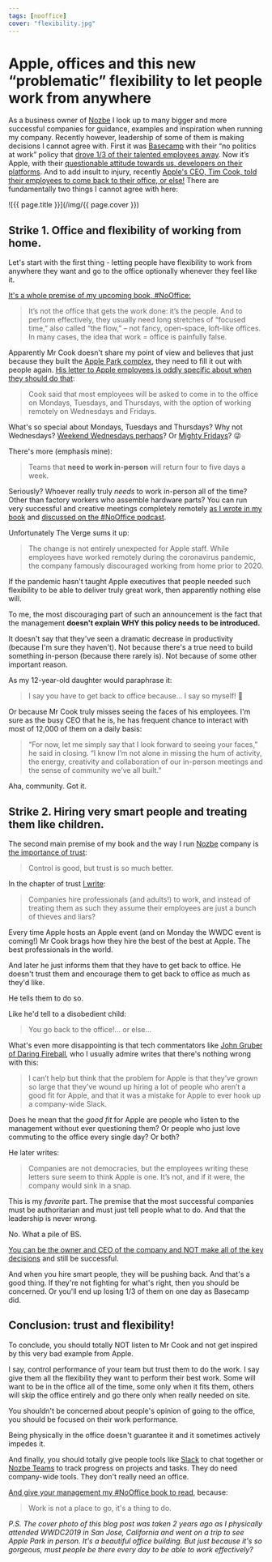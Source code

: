 ```yaml
---
tags: [nooffice]
cover: "flexibility.jpg"
---
```


# Apple, offices and this new “problematic” flexibility to let people work from anywhere

As a business owner of [Nozbe][n] I look up to many bigger and more successful companies for guidance, examples and inspiration when running my company. Recently however, leadership of some of them is making decisions I cannot agree with. First it was [Basecamp](/basecamp) with their “no politics at work” policy that [drove 1/3 of their talented employees away](/noofficefm-19). Now it’s Apple, with their [questionable attitude towards us, developers on their platforms](https://marco.org/2021/06/03/developer-relations). And to add insult to injury, recently [Apple's CEO, Tim Cook, told their employees to come back to their office, or else!](https://www.theverge.com/2021/6/4/22491629/apple-employees-push-back-return-office-internal-letter-tim-cook) There are fundamentally two things I cannot agree with here:

<!--More-->

![{{ page.title }}](/img/{{ page.cover }})

## Strike 1. Office and flexibility of working from home.

Let's start with the first thing - letting people have flexibility to work from anywhere they want and go to the office optionally whenever they feel like it.

[It's a whole premise of my upcoming book, #NoOffice:](https://nooffice.org/intro/)

> It’s not the office that gets the work done: it’s the people. And to perform effectively, they usually need long stretches of “focused time,” also called “the flow,” – not fancy, open-space, loft-like offices. In many cases, the idea that work = office is painfully false.

Apparently Mr Cook doesn't share my point of view and believes that just because they built the [Apple Park complex](https://en.wikipedia.org/wiki/Apple_Park), they need to fill it out with people again. [His letter to Apple employees is oddly specific about when they should do that](https://www.theverge.com/2021/6/2/22465846/apple-employees-return-office-three-days-week-september):

> Cook said that most employees will be asked to come in to the office on Mondays, Tuesdays, and Thursdays, with the option of working remotely on Wednesdays and Fridays.

What's so special about Mondays, Tuesdays and Thursdays? Why not Wednesdays? [Weekend Wednesdays perhaps](/noofficefm-8/)? Or [Mighty Fridays](https://nooffice.org/friday/)? 😜

There's more (emphasis mine):

> Teams that **need to work in-person** will return four to five days a week.

Seriously? Whoever really truly *needs* to work in-person all of the time? Other than factory workers who assemble hardware parts? You can run very successful and creative meetings completely remotely [as I wrote in my book](https://NoOffice.org/meetings) and [discussed on the #NoOffice podcast](/noofficefm-17/).

Unfortunately The Verge sums it up:

> The change is not entirely unexpected for Apple staff. While employees have worked remotely during the coronavirus pandemic, the company famously discouraged working from home prior to 2020.

If the pandemic hasn't taught Apple executives that people needed such flexibility to be able to deliver truly great work, then apparently nothing else will.

To me, the most discouraging part of such an announcement is the fact that the management **doesn't explain WHY this policy needs to be introduced.**

It doesn't say that they've seen a dramatic decrease in productivity (because I'm sure they haven't). Not because there's a true need to build something in-person (because there rarely is). Not because of some other important reason.

As my 12-year-old daughter would paraphrase it:

> I say you have to get back to office because… I say so myself! 🤪

Or because Mr Cook truly misses seeing the faces of his employees. I'm sure as the busy CEO that he is, he has frequent chance to interact with most of 12,000 of them on a daily basis:

> “For now, let me simply say that I look forward to seeing your faces,” he said in closing. “I know I’m not alone in missing the hum of activity, the energy, creativity and collaboration of our in-person meetings and the sense of community we’ve all built.”

Aha, community. Got it.

## Strike 2. Hiring very smart people and treating them like children.

The second main premise of my book and the way I run [Nozbe][n] company is [the importance of trust](https://nooffice.org/trust/):

> Control is good, but trust is so much better.

In the chapter of trust [I write](https://nooffice.org/trust/#companies-who-treat-their-employees-as-thieves-should-be-ashamed-of-themselves):

> Companies hire professionals (and adults!) to work, and instead of treating them as such they assume their employees are just a bunch of thieves and liars?

Every time Apple hosts an Apple event (and on Monday the WWDC event is coming!) Mr Cook brags how they hire the best of the best at Apple. The best professionals in the world.

And later he just informs them that they have to get back to office. He doesn't trust them and encourage them to get back to office as much as they'd like.

He tells them to do so.

Like he'd tell to a disobedient child:

> You go back to the office!… or else…

What's even more disappointing is that tech commentators like [John Gruber of Daring Fireball](https://daringfireball.net/linked/2021/06/04/apple-remote-work), who I usually admire writes that there's nothing wrong with this:

> I can’t help but think that the problem for Apple is that they’ve grown so large that they’ve wound up hiring a lot of people who aren’t a good fit for Apple, and that it was a mistake for Apple to ever hook up a company-wide Slack.

Does he mean that the *good fit* for Apple are people who listen to the management without ever questioning them? Or people who just love commuting to the office every single day? Or both?

He later writes:

> Companies are not democracies, but the employees writing these letters sure seem to think Apple is one. It’s not, and if it were, the company would sink in a snap.

This is my *favorite* part. The premise that the most successful companies must be authoritarian and must just tell people what to do. And that the leadership is never wrong.

No. What a pile of BS.

[You can be the owner and CEO of the company and NOT make all of the key decisions](/owner/) and still be successful.

And when you hire smart people, they will be pushing back. And that's a good thing. If they're not fighting for what's right, then you should be concerned. Or you'll end up losing 1/3 of them on one day as Basecamp did.

## Conclusion: trust and flexibility!

To conclude, you should totally NOT listen to Mr Cook and not get inspired by this very bad example from Apple.

I say, control performance of your team but trust them to do the work. I say give them all the flexibility they want to perform their best work. Some will want to be in the office all of the time, some only when it fits them, others will skip the office entirely and go there only when really needed on site.

You shouldn't be concerned about people's opinion of going to the office, you should be focused on their work performance. 

Being physically in the office doesn't guarantee it and it sometimes actively impedes it.

And finally, you should totally give people tools like [Slack](https://slack.com/) to chat together or [Nozbe Teams][n] to track progress on projects and tasks. They do need company-wide tools. They don't really need an office.

[And give your management my #NoOffice book to read](https://nooffice.org), because:

> Work is not a place to go, it's a thing to do.

*P.S. The cover photo of this blog post was taken 2 years ago as I physically attended WWDC2019 in San Jose, California and went on a trip to see Apple Park in person. It's a beautiful office building. But just because it's so gorgeous, must people be there every day to be able to work effectively?*

[n]: https://michael.gratis/nozbe
[np]: https://michael.gratis/nozbepersonal